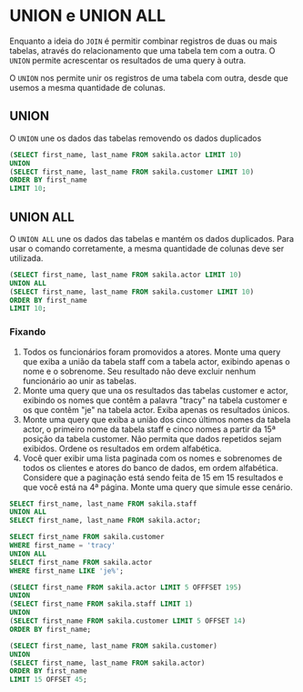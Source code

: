 # UNION e UNION ALL
Enquanto a ideia do `JOIN` é permitir combinar registros de duas ou mais tabelas, através do relacionamento que uma tabela tem com a outra. O `UNION` permite acrescentar os resultados de uma query à outra.

O `UNION` nos permite unir os registros de uma tabela com outra, desde que usemos a mesma quantidade de colunas.


## UNION
O `UNION` une os dados das tabelas removendo os dados duplicados
```sql
(SELECT first_name, last_name FROM sakila.actor LIMIT 10)
UNION
(SELECT first_name, last_name FROM sakila.customer LIMIT 10)
ORDER BY first_name
LIMIT 10;
```


## UNION ALL
O `UNION ALL` une os dados das tabelas e mantém os dados duplicados. Para usar o comando corretamente, a mesma quantidade de colunas deve ser utilizada.
```sql
(SELECT first_name, last_name FROM sakila.actor LIMIT 10)
UNION ALL
(SELECT first_name, last_name FROM sakila.customer LIMIT 10)
ORDER BY first_name
LIMIT 10;
```


### Fixando
1. Todos os funcionários foram promovidos a atores. Monte uma query que exiba a união da tabela staff com a tabela actor, exibindo apenas o nome e o sobrenome. Seu resultado não deve excluir nenhum funcionário ao unir as tabelas.
2. Monte uma query que una os resultados das tabelas customer e actor, exibindo os nomes que contêm a palavra "tracy" na tabela customer e os que contêm "je" na tabela actor. Exiba apenas os resultados únicos.
3. Monte uma query que exiba a união dos cinco últimos nomes da tabela actor, o primeiro nome da tabela staff e cinco nomes a partir da 15ª posição da tabela customer. Não permita que dados repetidos sejam exibidos. Ordene os resultados em ordem alfabética.
4. Você quer exibir uma lista paginada com os nomes e sobrenomes de todos os clientes e atores do banco de dados, em ordem alfabética. Considere que a paginação está sendo feita de 15 em 15 resultados e que você está na 4ª página. Monte uma query que simule esse cenário.
```sql
SELECT first_name, last_name FROM sakila.staff
UNION ALL
SELECT first_name, last_name FROM sakila.actor;

SELECT first_name FROM sakila.customer
WHERE first_name = 'tracy'
UNION ALL
SELECT first_name FROM sakila.actor
WHERE first_name LIKE 'je%';

(SELECT first_name FROM sakila.actor LIMIT 5 OFFFSET 195)
UNION
(SELECT first_name FROM sakila.staff LIMIT 1)
UNION
(SELECT first_name FROM sakila.customer LIMIT 5 OFFSET 14)
ORDER BY first_name;

(SELECT first_name, last_name FROM sakila.customer)
UNION
(SELECT first_name, last_name FROM sakila.actor)
ORDER BY first_name
LIMIT 15 OFFSET 45;
```
